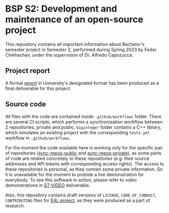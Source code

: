 # BSP S2: Development and maintenance of an open-source project

This repository contains all important information about Bachelor's semester project in Semester 2, performed during Spring 2023 by Fedor Chikhachev, under the supervision of Dr. Alfredo Capozucca.

## Project report

A formal [report](BSP-S2-open-source-report.pdf) in University's designated format has been produced as a final deliverable for this project.

## Source code

All files with the code are contained inside `.github/workflows` folder. There are several CI scripts, which performs a synchronisation workflow between 2 repositories, private and public. `biginteger` folder contains a C++ library, which simulates an existing project with the corresponding `tests.yml` workflow in `.github/workflows`.

For the moment the code available here is working only for the specific pair of repositories ([sync-repos-public](https://github.com/FChikh/sync_repos_public) and [sync-repos-private](https://github.com/FChikh/sync_repos_private)), as some parts of code are related concretely to these repositories (e.g. their source addresses and API tokens with corresponding access rights). The access to these repositories is personal, as they contain some private information. So it is unavailable for the moment to probide a live demonstration for everybody. To see this software in action, please refer to video demonstrations in [ST-VIDEO](https://drive.google.com/file/d/19tIWnEa59ZXyYORhlqagsuuCa6IEuQWI/view?usp=drive_link) deliverable.

Also, this repository contains draft versions of `LICENSE`, `CODE_OF_CONDUCT`, `CONTRIBUTING` files for [E4L project](https://e4l.uni.lu), as they were produced as a part of research.
